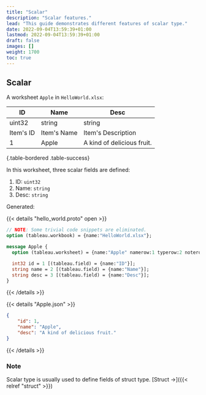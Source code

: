 ```yaml
---
title: "Scalar"
description: "Scalar features."
lead: "This guide demonstrates different features of scalar type."
date: 2022-09-04T13:59:39+01:00
lastmod: 2022-09-04T13:59:39+01:00
draft: false
images: []
weight: 1700
toc: true
---
```


## Scalar

A worksheet `Apple` in `HelloWorld.xlsx`:

| ID        | Name        | Desc                       |
|-----------|-------------|----------------------------|
| uint32    | string      | string                     |
| Item's ID | Item's Name | Item's Description         |
| 1         | Apple       | A kind of delicious fruit. |
{.table-bordered .table-success}

In this worksheet, three scalar fields are defined:

1. ID: `uint32`
2. Name: `string`
3. Desc: `string`

Generated:

{{< details "hello_world.proto" open >}}

```protobuf
// NOTE: Some trivial code snippets are eliminated.
option (tableau.workbook) = {name:"HelloWorld.xlsx"};

message Apple {
  option (tableau.worksheet) = {name:"Apple" namerow:1 typerow:2 noterow:3 datarow:4};

  int32 id = 1 [(tableau.field) = {name:"ID"}];
  string name = 2 [(tableau.field) = {name:"Name"}];
  string desc = 3 [(tableau.field) = {name:"Desc"}];
}
```

{{< /details >}}

{{< details "Apple.json" >}}

```json
{
    "id": 1,
    "name": "Apple",
    "desc": "A kind of delicious fruit."
}
```

{{< /details >}}

### Note

Scalar type is usually used to define fields of struct type. [Struct →]({{< relref "struct" >}})
